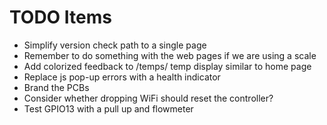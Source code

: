 # TODO Items

- Simplify version check path to a single page
- Remember to do something with the web pages if we are using a scale
- Add colorized feedback to /temps/ temp display similar to home page
- Replace js pop-up errors with a health indicator
- Brand the PCBs
- Consider whether dropping WiFi should reset the controller?
- Test GPIO13 with a pull up and flowmeter
